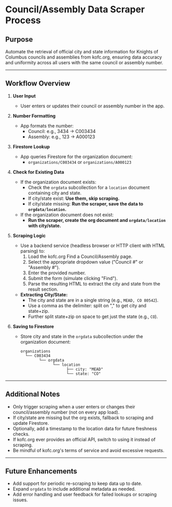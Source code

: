 # Council/Assembly Data Scraper Process

## Purpose
Automate the retrieval of official city and state information for Knights of Columbus councils and assemblies from kofc.org, ensuring data accuracy and uniformity across all users with the same council or assembly number.

---

## Workflow Overview

1. **User Input**
   - User enters or updates their council or assembly number in the app.

2. **Number Formatting**
   - App formats the number:
     - Council: e.g., 3434 → C003434
     - Assembly: e.g., 123 → A000123

3. **Firestore Lookup**
   - App queries Firestore for the organization document:
     - `organizations/C003434` or `organizations/A000123`

4. **Check for Existing Data**
   - If the organization document exists:
     - Check the `orgdata` subcollection for a `location` document containing city and state.
     - If city/state exist: **Use them, skip scraping.**
     - If city/state missing: **Run the scraper, save the data to `orgdata/location`.**
   - If the organization document does not exist:
     - **Run the scraper, create the org document and `orgdata/location` with city/state.**

5. **Scraping Logic**
   - Use a backend service (headless browser or HTTP client with HTML parsing) to:
     1. Load the kofc.org Find a Council/Assembly page.
     2. Select the appropriate dropdown value ("Council #" or "Assembly #").
     3. Enter the provided number.
     4. Submit the form (simulate clicking "Find").
     5. Parse the resulting HTML to extract the city and state from the result section.
   - **Extracting City/State:**
     - The city and state are in a single string (e.g., `MEAD, CO 80542`).
     - Use a comma as the delimiter: split on "," to get city and state+zip.
     - Further split state+zip on space to get just the state (e.g., `CO`).

6. **Saving to Firestore**
   - Store city and state in the `orgdata` subcollection under the organization document:
     ```
     organizations
       └── C003434
             └── orgdata
                   └── location
                         ├── city: "MEAD"
                         └── state: "CO"
     ```

---

## Additional Notes
- Only trigger scraping when a user enters or changes their council/assembly number (not on every app load).
- If city/state are missing but the org exists, fallback to scraping and update Firestore.
- Optionally, add a timestamp to the location data for future freshness checks.
- If kofc.org ever provides an official API, switch to using it instead of scraping.
- Be mindful of kofc.org's terms of service and avoid excessive requests.

---

## Future Enhancements
- Add support for periodic re-scraping to keep data up to date.
- Expand `orgdata` to include additional metadata as needed.
- Add error handling and user feedback for failed lookups or scraping issues. 